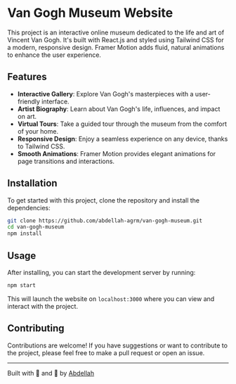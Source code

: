 # Van Gogh Museum Website

This project is an interactive online museum dedicated to the life and art of Vincent Van Gogh. It's built with React.js and styled using Tailwind CSS for a modern, responsive design. Framer Motion adds fluid, natural animations to enhance the user experience.

## Features

- **Interactive Gallery**: Explore Van Gogh's masterpieces with a user-friendly interface.
- **Artist Biography**: Learn about Van Gogh's life, influences, and impact on art.
- **Virtual Tours**: Take a guided tour through the museum from the comfort of your home.
- **Responsive Design**: Enjoy a seamless experience on any device, thanks to Tailwind CSS.
- **Smooth Animations**: Framer Motion provides elegant animations for page transitions and interactions.

## Installation

To get started with this project, clone the repository and install the dependencies:

```bash
git clone https://github.com/abdellah-agrm/van-gogh-museum.git
cd van-gogh-museum
npm install
```

## Usage

After installing, you can start the development server by running:

```bash
npm start
```

This will launch the website on `localhost:3000` where you can view and interact with the project.

## Contributing

Contributions are welcome! If you have suggestions or want to contribute to the project, please feel free to make a pull request or open an issue.

---

Built with 💙 and 🎨 by [Abdellah](https://github.com/abdellah-agrm)
